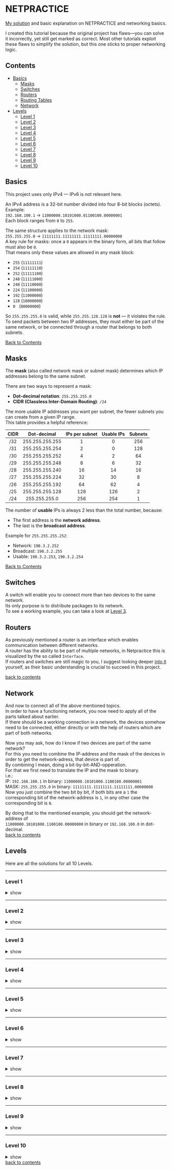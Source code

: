 # NETPRACTICE
[My solution](https://github.com/elsayedamine/NETPRACTICE) and basic explanation on NETPRACTICE and networking basics.<br>

I created this tutorial because the original project has flaws—you can solve it incorrectly, yet still get marked as correct. Most other tutorials exploit these flaws to simplify the solution, but this one sticks to proper networking logic.

## Contents
- [Basics](https://github.com/elsayedamine/NETPRACTICE#basics)
  - [Masks](https://github.com/elsayedamine/NETPRACTICE#masks)
  - [Switches](https://github.com/elsayedamine/NETPRACTICE#switches)
  - [Routers](https://github.com/elsayedamine/NETPRACTICE#routers)
  - [Routing Tables](https://github.com/elsayedamine/NETPRACTICE#routing-tables)
  - [Network](https://github.com/elsayedamine/NETPRACTICE#network)
- [Levels](https://github.com/elsayedamine/NETPRACTICE#levels)
  - [Level 1](https://github.com/elsayedamine/NETPRACTICE#level-1)
  - [Level 2](https://github.com/elsayedamine/NETPRACTICE#level-2)
  - [Level 3](https://github.com/elsayedamine/NETPRACTICE#level-3)
  - [Level 4](https://github.com/elsayedamine/NETPRACTICE#level-4)
  - [Level 5](https://github.com/elsayedamine/NETPRACTICE#level-5)
  - [Level 6](https://github.com/elsayedamine/NETPRACTICE#level-6)
  - [Level 7](https://github.com/elsayedamine/NETPRACTICE#level-7)
  - [Level 8](https://github.com/elsayedamine/NETPRACTICE#level-8)
  - [Level 9](https://github.com/elsayedamine/NETPRACTICE#level-9)
  - [Level 10](https://github.com/elsayedamine/NETPRACTICE#level-10)


## Basics

This project uses only IPv4 — IPv6 is not relevant here.

An IPv4 address is a 32-bit number divided into four 8-bit blocks (octets).  
Example:  
`192.168.100.1` → `11000000.10101000.01100100.00000001`  
Each block ranges from `0` to `255`.

The same structure applies to the network mask:  
`255.255.255.0` → `11111111.11111111.11111111.00000000`  
A key rule for masks: once a `0` appears in the binary form, all bits that follow must also be `0`.  
That means only these values are allowed in any mask block:

- `255` (`11111111`)
- `254` (`11111110`)
- `252` (`11111100`)
- `248` (`11111000`)
- `240` (`11110000`)
- `224` (`11100000`)
- `192` (`11000000`)
- `128` (`10000000`)
- `0`   (`00000000`)

So `255.255.255.0` is valid, while `255.255.128.128` is **not** — it violates the rule.
To send packets between two IP addresses, they must either be part of the same network, or be connected through a router that belongs to both subnets.

[Back to Contents](https://github.com/elsayedamine/NETPRACTICE#contents)

## Masks

The **mask** (also called network mask or subnet mask) determines which IP addresses belong to the same subnet.

There are two ways to represent a mask:

- **Dot-decimal notation**: `255.255.255.0`
- **CIDR (Classless Inter-Domain Routing)**: `/24`

The more usable IP addresses you want per subnet, the fewer subnets you can create from a given IP range.  
This table provides a helpful reference:

| CIDR | Dot-decimal        | IPs per subnet | Usable IPs | Subnets |
|:----:|:------------------:|:--------------:|:----------:|:-------:|
| /32  | 255.255.255.255    | 1              | 0          | 256     |
| /31  | 255.255.255.254    | 2              | 0          | 128     |
| /30  | 255.255.255.252    | 4              | 2          | 64      |
| /29  | 255.255.255.248    | 8              | 6          | 32      |
| /28  | 255.255.255.240    | 16             | 14         | 16      |
| /27  | 255.255.255.224    | 32             | 30         | 8       |
| /26  | 255.255.255.192    | 64             | 62         | 4       |
| /25  | 255.255.255.128    | 128            | 126        | 2       |
| /24  | 255.255.255.0      | 256            | 254        | 1       |

The number of **usable** IPs is always 2 less than the total number, because:

- The first address is the **network address**.
- The last is the **broadcast address**.

Example for `255.255.255.252`:

- Network: `190.3.2.252`  
- Broadcast: `190.3.2.255`  
- Usable: `190.3.2.253`, `190.3.2.254`

[Back to Contents](https://github.com/elsayedamine/NETPRACTICE#contents)


## Switches

A switch will enable you to connect more than two devices to the same network.<br>
Its only purpose is to distribute packages to its network.<br>
To see a working example, you can take a look at [Level 3](https://github.com/elsayedamine/NETPRACTICE/blob/main/my_solutions/screenshots_solutions/Level3.png).<br>

## Routers

As previously mentioned a router is an interface which enables communication between different networks.<br>
A router has the ability to be part of multiple networks, in Netpractice this is visualized by the so called `Interface`.<br>
If routers and switches are still magic to you, I suggest looking deeper [into it](https://www.youtube.com/watch?v=Vc16CCAAz7Q) yourself, as their basic understanding is crucial to succeed in this project.

[back to contents](https://github.com/elsayedamine/NETPRACTICE#contents)

## Network

And now to connect all of the above mentioned topics.<br>
In order to have a functioning network, you now need to apply all of the parts talked about earlier.<br>
If there should be a working connection in a network, the devices somehow need to be connected, either directly or with the help of routers which are part of both networks.

Now you may ask, how do I know if two devices are part of the same network?<br>
For this you need to combine the IP-address and the mask of the devices in order to get the network-adress, that device is part of.<br>
By combining I mean, doing a bit-by-bit-AND-opperation.<br>
For that we first need to translate the IP and the mask to binary.<br>
i.e.:<br>
IP: `192.168.100.1` in binary: `11000000.10101000.1100100.00000001`<br>
MASK: `255.255.255.0` in binary: `11111111.11111111.11111111.00000000`<br>
Now you just combine the two bit by bit, if both bits are a `1` the corresponding bit of the network-address is `1`, in any other case the corresponding bit is `0`.

By doing that to the mentioned example, you should get the network-address of<br>`11000000.10101000.1100100.00000000` in binary or `192.168.100.0` in dot-decimal.<br>
[back to contents](https://github.com/elsayedamine/NETPRACTICE#contents)

## Levels

Here are all the solutions for all 10 Levels.<br>

---

### Level 1

<details>
  <summary>show</summary>
  ![Level 1](https://github.com/elsayedamine/NETPRACTICE/blob/main/my_solutions/screenshots_solutions/Level1.png)

  [back to contents](https://github.com/elsayedamine/NETPRACTICE#contents)

</details>

---

### Level 2

<details>
  <summary>show</summary>
  ![Level 2](https://github.com/elsayedamine/NETPRACTICE/blob/main/my_solutions/screenshots_solutions/Level2.png)

  [back to contents](https://github.com/elsayedamine/NETPRACTICE#contents)

</details>

---

### Level 3

<details>
  <summary>show</summary>
  ![Level 3](https://github.com/elsayedamine/NETPRACTICE/blob/main/my_solutions/screenshots_solutions/Level3.png)

  [back to contents](https://github.com/elsayedamine/NETPRACTICE#contents)

</details>

---

### Level 4

<details>
  <summary>show</summary>
  ![Level 4](https://github.com/elsayedamine/NETPRACTICE/blob/main/my_solutions/screenshots_solutions/Level4.png)

  [back to contents](https://github.com/elsayedamine/NETPRACTICE#contents)

</details>

---

### Level 5

<details>
  <summary>show</summary>
  ![Level 5](https://github.com/elsayedamine/NETPRACTICE/blob/main/my_solutions/screenshots_solutions/Level5.png)

  [back to contents](https://github.com/elsayedamine/NETPRACTICE#contents)

</details>

---

### Level 6

<details>
  <summary>show</summary>
  ![Level 6](https://github.com/elsayedamine/NETPRACTICE/blob/main/my_solutions/screenshots_solutions/Level6.png)

  [back to contents](https://github.com/elsayedamine/NETPRACTICE#contents)

</details>

---

### Level 7

<details>
  <summary>show</summary>
  ![Level 7](https://github.com/elsayedamine/NETPRACTICE/blob/main/my_solutions/screenshots_solutions/Level7.png)

  [back to contents](https://github.com/elsayedamine/NETPRACTICE#contents)
</details>

---

### Level 8

<details>
  <summary>show</summary>
  ![Level 8](https://github.com/elsayedamine/NETPRACTICE/blob/main/my_solutions/screenshots_solutions/Level8.png)

  [back to contents](https://github.com/elsayedamine/NETPRACTICE#contents)
</details>

---

### Level 9

<details>
  <summary>show</summary>
  ![Level 9](https://github.com/elsayedamine/NETPRACTICE/blob/main/my_solutions/screenshots_solutions/Level9.png)

[back to contents](https://github.com/elsayedamine/NETPRACTICE#contents)

</details>

---

### Level 10

<details>
  <summary>show</summary>
  ![Level 10](https://github.com/elsayedamine/NETPRACTICE/blob/main/my_solutions/screenshots_solutions/Level10.png)
</details


[back to contents](https://github.com/elsayedamine/NETPRACTICE#contents)
